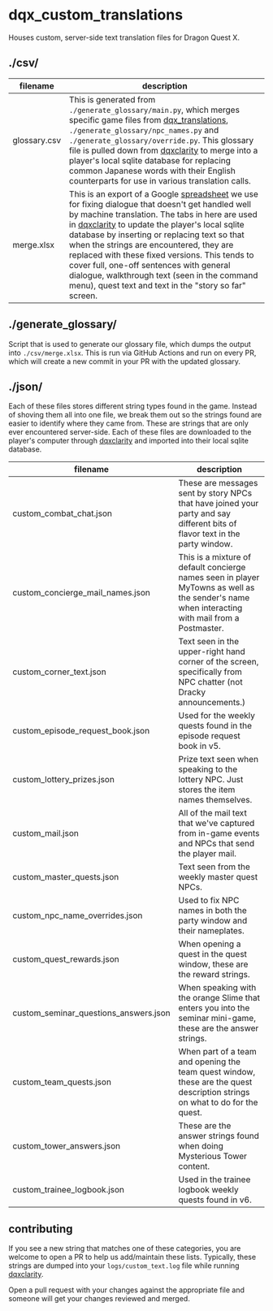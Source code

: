 # dqx_custom_translations

Houses custom, server-side text translation files for Dragon Quest X.

## ./csv/

| filename | description |
| -------- | ----------- |
| glossary.csv | This is generated from `./generate_glossary/main.py`, which merges specific game files from [dqx_translations](https://github.com/dqx-translation-project/dqx_translations/), `./generate_glossary/npc_names.py` and `./generate_glossary/override.py`. This glossary file is pulled down from [dqxclarity](https://github.com/dqx-translation-project/dqxclarity) to merge into a player's local sqlite database for replacing common Japanese words with their English counterparts for use in various translation calls.
| merge.xlsx | This is an export of a Google [spreadsheet](https://docs.google.com/spreadsheets/d/1DgHlj9c53UB9cr29mjjBDbtus5T_3GW2Z09mvs3G_J4)  we use for fixing dialogue that doesn't get handled well by machine translation. The tabs in here are used in [dqxclarity](https://github.com/dqx-translation-project/dqxclarity) to update the player's local sqlite database by inserting or replacing text so that when the strings are encountered, they are replaced with these fixed versions. This tends to cover full, one-off sentences with general dialogue, walkthrough text (seen in the command menu), quest text and text in the "story so far" screen.

## ./generate_glossary/

Script that is used to generate our glossary file, which dumps the output into `./csv/merge.xlsx`. This is run via GitHub Actions and run on every PR, which will create a new commit in your PR with the updated glossary.

## ./json/

Each of these files stores different string types found in the game. Instead of shoving them all into one file, we break them out so the strings found are easier to identify where they came from. These are strings that are only ever encountered server-side. Each of these files are downloaded to the player's computer through [dqxclarity](https://github.com/dqx-translation-project/dqxclarity) and imported into their local sqlite database.

| filename | description |
| -------- | ----------- |
| custom_combat_chat.json | These are messages sent by story NPCs that have joined your party and say different bits of flavor text in the party window.
| custom_concierge_mail_names.json | This is a mixture of default concierge names seen in player MyTowns as well as the sender's name when interacting with mail from a Postmaster.
| custom_corner_text.json | Text seen in the upper-right hand corner of the screen, specifically from NPC chatter (not Dracky announcements.)
| custom_episode_request_book.json | Used for the weekly quests found in the episode request book in v5.
| custom_lottery_prizes.json | Prize text seen when speaking to the lottery NPC. Just stores the item names themselves.
| custom_mail.json | All of the mail text that we've captured from in-game events and NPCs that send the player mail.
| custom_master_quests.json | Text seen from the weekly master quest NPCs.
| custom_npc_name_overrides.json | Used to fix NPC names in both the party window and their nameplates.
| custom_quest_rewards.json | When opening a quest in the quest window, these are the reward strings.
| custom_seminar_questions_answers.json | When speaking with the orange Slime that enters you into the seminar mini-game, these are the answer strings.
| custom_team_quests.json | When part of a team and opening the team quest window, these are the quest description strings on what to do for the quest.
| custom_tower_answers.json | These are the answer strings found when doing Mysterious Tower content.
| custom_trainee_logbook.json | Used in the trainee logbook weekly quests found in v6.

## contributing

If you see a new string that matches one of these categories, you are welcome to open a PR to help us add/maintain these lists. Typically, these strings are dumped into your `logs/custom_text.log` file while running [dqxclarity](https://github.com/dqx-translation-project/dqxclarity).

Open a pull request with your changes against the appropriate file and someone will get your changes reviewed and merged.

